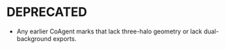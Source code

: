 # DEPRECATED
- Any earlier CoAgent marks that lack three-halo geometry or lack dual-background exports.

